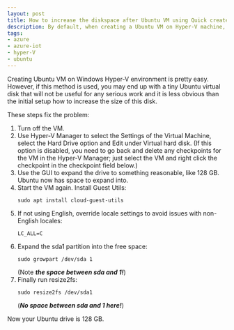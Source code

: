 ```yaml
---
layout: post
title: How to increase the diskspace after Ubuntu VM using Quick create by Hyper-V 
description: By default, when creating a Ubuntu VM on Hyper-V machine, one 10Gb of the disk is available. It is not enough
tags: 
- azure
- azure-iot
- hyper-V
- ubuntu
---
```




Creating Ubuntu VM on Windows Hyper-V environment is pretty easy. However, if this method is used, you may end up with a tiny Ubuntu virtual disk that will not be useful for any serious work and it is less obvious than the initial setup how to increase the size of this disk.

These steps fix the problem:

1. Turn off the VM.
2. Use Hyper-V Manager to select the Settings of the Virtual Machine, select the Hard Drive option and Edit under Virtual hard disk. (If this option is disabled, you need to go back and delete any checkpoints for the VM in the Hyper-V Manager; just select the VM and right click the checkpoint in the checkpoint field below.)
3. Use the GUI to expand the drive to something reasonable, like 128 GB. Ubuntu now has space to expand into.
4. Start the VM again. Install Guest Utils:
    ```
    sudo apt install cloud-guest-utils
    ```
1. If not using English, override locale settings to avoid issues with non-English locales:
    ```
    LC_ALL=C
    ```
1. Expand the sda1 partition into the free space:
    ```
    sudo growpart /dev/sda 1
    ```
    (Note ***the space between sda and 1!***)
1. Finally run resize2fs:
    ```
    sudo resize2fs /dev/sda1
    ```
    (***No space between sda and 1 here!***)
    
Now your Ubuntu drive is 128 GB.